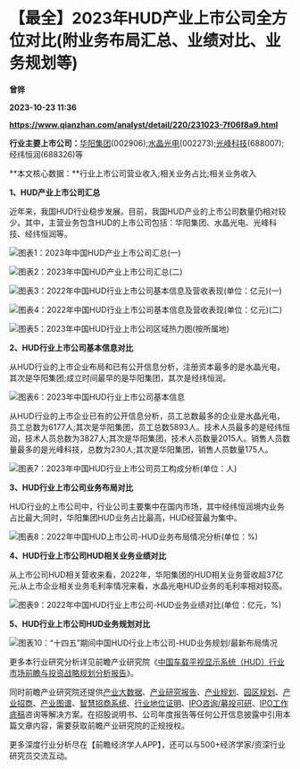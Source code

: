 # 【最全】2023年HUD产业上市公司全方位对比(附业务布局汇总、业绩对比、业务规划等)
**曾铧**

**2023-10-23 11:36**

**https://www.qianzhan.com/analyst/detail/220/231023-7f06f8a9.html**

**行业主要上市公司：**[华阳集团](https://stock.qianzhan.com/hs/zhengquan_002906.SZ.html)(002906);[水晶光电](https://stock.qianzhan.com/hs/zhengquan_002273.SZ.html)(002273);[光峰科技](https://stock.qianzhan.com/hs/zhengquan_688007.SH.html)(688007);经纬恒润(688326)等

**本文核心数据：**行业上市公司营业收入;相关业务占比;相关业务收入

**1、HUD产业上市公司汇总**

近年来，我国HUD行业稳步发展。目前，我国HUD产业的上市公司数量仍相对较少。其中，主营业务包含HUD的上市公司包括：华阳集团、水晶光电、光峰科技、经纬恒润等。

![图表1：2023年中国HUD产业上市公司汇总(一)](https://img3.qianzhan.com/news/202310/23/20231023-682770c5b840656c.png)

![图表2：2023年中国HUD产业上市公司汇总(二)](https://img3.qianzhan.com/news/202310/23/20231023-35abc5ce9e43d18e.png)

![图表3：2022年中国HUD行业上市公司基本信息及营收表现(单位：亿元)(一)](https://img3.qianzhan.com/news/202310/23/20231023-6fbef1af4066bf04.png)

![图表4：2022年中国HUD行业上市公司基本信息及营收表现(单位：亿元)(二)](https://img3.qianzhan.com/news/202310/23/20231023-ebba1991e5f14ecd.png)

![图表5：2023年中国HUD行业上市公司区域热力图(按所属地)](https://img3.qianzhan.com/news/202310/23/20231023-ae987094d9122454.png)

**2、HUD行业上市公司基本信息对比**

从HUD行业的上市企业布局和已有公开信息分析，注册资本最多的是水晶光电，其次是华阳集团;成立时间最早的是华阳集团，其次是经纬恒润。

![图表6：2023年中国HUD行业上市公司基本信息](https://img3.qianzhan.com/news/202310/23/20231023-831a470686818c29.png)

从HUD行业的上市企业已有的公开信息分析，员工总数最多的企业是水晶光电，员工总数为6177人;其次是华阳集团，员工总数5893人。技术人员最多的是经纬恒润，技术人员总数为3827人;其次是华阳集团，技术人员数量2015人。销售人员数量最多的是光峰科技，总数为230人;其次是华阳集团，销售人员数量175人。

![图表7：2023年中国HUD行业上市公司员工构成分析(单位：人)](https://img3.qianzhan.com/news/202310/23/20231023-4302e8c0d021a70c.png)

**3、HUD行业上市公司业务布局对比**

HUD行业的上市公司中，行业公司主要集中在国内市场，其中经纬恒润境内业务占比最大;同时，华阳集团HUD业务占比最高，HUD经营最为集中。

![图表8：2022年中国HUD上市公司-HUD业务布局情况分析(单位：%)](https://img3.qianzhan.com/news/202310/23/20231023-9bb181af3d7e40d3.png)

**4、HUD行业上市公司HUD相关业务业绩对比**

从上市公司HUD相关营收来看，2022年，华阳集团的HUD相关业务营收超37亿元;从上市企业相关业务毛利率情况来看，水晶光电HUD业务的毛利率相对较高。

![图表9：2022年中国HUD行业上市公司-HUD业务业绩对比(单位：亿元，%)](https://img3.qianzhan.com/news/202310/23/20231023-7d4b1ac77a33d3f9.png)

**5、HUD行业上市公司HUD业务规划对比**

![图表10：“十四五”期间中国HUD行业上市公司-HUD业务规划/最新布局情况](https://img3.qianzhan.com/news/202310/23/20231023-04da6d39393dd9be.png)

更多本行业研究分析详见前瞻产业研究院《[中国车载平视显示系统（HUD）行业市场前瞻与投资战略规划分析报告](https://bg.qianzhan.com/report/detail/15194af7b1374b2b.html)》。

同时前瞻产业研究院还提供[产业大数据](https://d.qianzhan.com/)、[产业研究报告](https://bg.qianzhan.com/report/hotlist/)、[产业规划](https://f.qianzhan.com/chanyeguihua2/)、[园区规划](https://f.qianzhan.com/yuanqu/)、[产业招商](https://f.qianzhan.com/chanyezhaoshang/)、[产业图谱](https://bg.qianzhan.com/report/lianglian/)、[智慧招商系统](https://z.qianzhan.com/)、[行业地位证明](https://bg.qianzhan.com/report/qyppcs)、[IPO咨询/募投可研](https://ipo.qianzhan.com/mutou/)、[IPO工作底稿](https://ipo.qianzhan.com/digao/)咨询等解决方案。在招股说明书、公司年度报告等任何公开信息披露中引用本篇文章内容，需要获取前瞻产业研究院的正规授权。

更多深度行业分析尽在【前瞻经济学人APP】，还可以与500+经济学家/资深行业研究员交流互动。